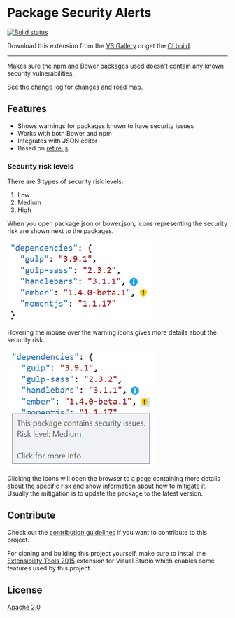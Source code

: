 # Package Security Alerts

[![Build status](https://ci.appveyor.com/api/projects/status/7r1vtotrifp1u4h4?svg=true)](https://ci.appveyor.com/project/madskristensen/packagesecurity)

Download this extension from the [VS Gallery](https://visualstudiogallery.msdn.microsoft.com/7236a807-e877-4af6-a464-2e1dd2924d90)
or get the [CI build](http://vsixgallery.com/extension/1fd37423-142f-4267-8221-93163d573b90/).

---------------------------------------

Makes sure the npm and Bower packages used doesn't contain any
known security vulnerabilities.

See the [change log](CHANGELOG.md) for changes and road map.

## Features

- Shows warnings for packages known to have security issues
- Works with both Bower and npm
- Integrates with JSON editor
- Based on [retire.js](http://retirejs.github.io/retire.js/)

### Security risk levels
There are 3 types of security risk levels:

1. Low
2. Medium
3. High

When you open package.json or bower.json, icons representing
the security risk are shown next to the packages.

![Adornments](art/adornments.png)

Hovering the mouse over the warning icons gives more details
about the security risk.

![Adornments Hover](art/adornments-hover.png)

Clicking the icons will open the browser to a page containing
more details about the specific risk and show information
about how to mitigate it. Usually the mitigation is to update
the package to the latest version.

## Contribute
Check out the [contribution guidelines](.github/CONTRIBUTING.md)
if you want to contribute to this project.

For cloning and building this project yourself, make sure
to install the
[Extensibility Tools 2015](https://visualstudiogallery.msdn.microsoft.com/ab39a092-1343-46e2-b0f1-6a3f91155aa6)
extension for Visual Studio which enables some features
used by this project.

## License
[Apache 2.0](LICENSE)
